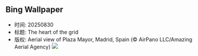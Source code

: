 ## Bing Wallpaper
- 时间: 20250830
- 标题: The heart of the grid
- 版权: Aerial view of Plaza Mayor, Madrid, Spain (© AirPano LLC/Amazing Aerial Agency)
![](https://cn.bing.com/th?id=OHR.PlazaMayor_EN-US3692727880_UHD.jpg&rf=LaDigue_UHD.jpg&pid=hp&w=3840&h=2160&rs=1&c=4)
